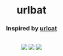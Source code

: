 <h1 align="center">urlbat</h1>

<h3 align="center">Inspired by <a href="https://github.com/balazsbotond/urlcat">urlcat</a></h3>

<br />

<div align="center">

<img src="https://img.shields.io/badge/Coverage-95.23%25-success?style=flat-square" />
<img src="https://img.shields.io/bundlephobia/minzip/urlbat?style=flat-square" />
<img src="https://img.shields.io/npm/v/urlbat?style=flat-square" />

</div>
